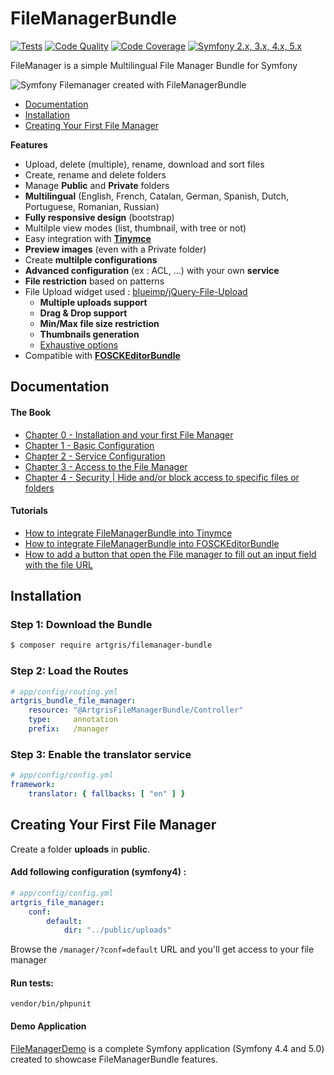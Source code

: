 FileManagerBundle
=================

[![Tests][1]][2] [![Code Quality][3]][4] [![Code Coverage][5]][6] [![Symfony 2.x, 3.x, 4.x, 5.x][7]][8]

FileManager is a simple Multilingual File Manager Bundle for Symfony

<img src="https://raw.githubusercontent.com/artgris/FileManagerBundle/master/Resources/doc/images/filemanager-promo.png" alt="Symfony Filemanager created with FileManagerBundle" align="center" />

* [Documentation](#documentation)
* [Installation](#installation)
* [Creating Your First File Manager](#creating-your-first-file-manager)


**Features**
*  Upload, delete (multiple), rename, download and sort files
*  Create, rename and delete folders
*  Manage **Public** and **Private** folders
*  **Multilingual** (English, French, Catalan, German, Spanish, Dutch, Portuguese, Romanian, Russian)
*  **Fully responsive design** (bootstrap)
*  Multilple view modes (list, thumbnail, with tree or not)
*  Easy integration with [**Tinymce**](https://www.tinymce.com/)
*  **Preview images** (even with a Private folder)
*  Create **multilple configurations**
*  **Advanced configuration** (ex : ACL, ...) with your own **service**
*  **File restriction** based on patterns
*  File Upload widget used : [blueimp/jQuery-File-Upload](https://github.com/blueimp/jQuery-File-Upload)
    * **Multiple uploads support**
    * **Drag & Drop support**
    * **Min/Max file size restriction**
    * **Thumbnails generation**
    * [Exhaustive options](https://github.com/blueimp/jQuery-File-Upload/blob/master/server/php/UploadHandler.php)
* Compatible with [**FOSCKEditorBundle**](https://github.com/FriendsOfSymfony/FOSCKEditorBundle)

Documentation
-------------

#### The Book

  * [Chapter 0 - Installation and your first File Manager](Resources/doc/book/0-installation.md)
  * [Chapter 1 - Basic Configuration](Resources/doc/book/1-basic-configuration.md)
  * [Chapter 2 - Service Configuration](Resources/doc/book/2-service-configuration.md)
  * [Chapter 3 - Access to the File Manager](Resources/doc/book/3-access-file-manager.md)
  * [Chapter 4 - Security | Hide and/or block access to specific files or folders](Resources/doc/book/4-security.md)
  
#### Tutorials

  * [How to integrate FileManagerBundle into Tinymce](Resources/doc/tutorials/integrate-tinymce.md)
  * [How to integrate FileManagerBundle into FOSCKEditorBundle](Resources/doc/tutorials/integrate-fos-ckeditor.md)
  * [How to add a button that open the File manager to fill out an input field with the file URL](Resources/doc/tutorials/input-button.md)
  

Installation
------------

### Step 1: Download the Bundle

```bash
$ composer require artgris/filemanager-bundle
```

### Step 2: Load the Routes


```yaml
# app/config/routing.yml
artgris_bundle_file_manager:
    resource: "@ArtgrisFileManagerBundle/Controller"
    type:     annotation
    prefix:   /manager
```
### Step 3:  Enable the translator service

```yml
# app/config/config.yml
framework:
    translator: { fallbacks: [ "en" ] }
```    
    
Creating Your First File Manager
---------------------------------

Create a folder **uploads** in **public**.
 
#### Add following configuration (symfony4) :

```yaml
# app/config/config.yml
artgris_file_manager:
    conf:
        default:
            dir: "../public/uploads"
```

Browse the `/manager/?conf=default` URL and you'll get access to your 
file manager
 
[1]: https://travis-ci.org/artgris/FileManagerBundle.svg?branch=master
[2]: https://travis-ci.org/artgris/FileManagerBundle
[3]: https://insight.sensiolabs.com/projects/701afcd5-edde-421a-ab6c-0188bfa7e7dc/mini.png
[4]: https://insight.sensiolabs.com/projects/701afcd5-edde-421a-ab6c-0188bfa7e7dc
[5]: https://coveralls.io/repos/artgris/FileManagerBundle/badge.svg?branch=master
[6]: https://coveralls.io/r/artgris/FileManagerBundle?branch=master
[7]: https://img.shields.io/badge/symfony-2.x%2C%203.x%20%2C%204.x%20and%205.x-green.svg
[8]: https://symfony.com/


#### Run tests:

    vendor/bin/phpunit
    
#### Demo Application

[FileManagerDemo](https://github.com/artgris/FileManagerBundleDemo) is a complete Symfony application (Symfony 4.4 and 5.0) created to showcase FileManagerBundle features.
